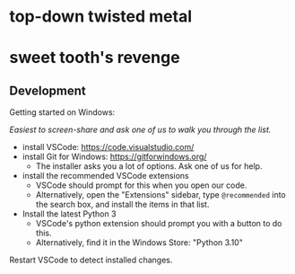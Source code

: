 # top-down twisted metal
# sweet tooth's revenge

## Development

Getting started on Windows:

*Easiest to screen-share and ask one of us to walk you through the list.*

- install VSCode: https://code.visualstudio.com/
- install Git for Windows: https://gitforwindows.org/
  - The installer asks you a lot of options.  Ask one of us for help.
- install the recommended VSCode extensions
  - VSCode should prompt for this when you open our code.
  - Alternatively, open the "Extensions" sidebar, type `@recommended` into the
  search box, and install the items in that list.
- Install the latest Python 3
  - VSCode's python extension should prompt you with a button to do this.
  - Alternatively, find it in the Windows Store: "Python 3.10"

Restart VSCode to detect installed changes.

